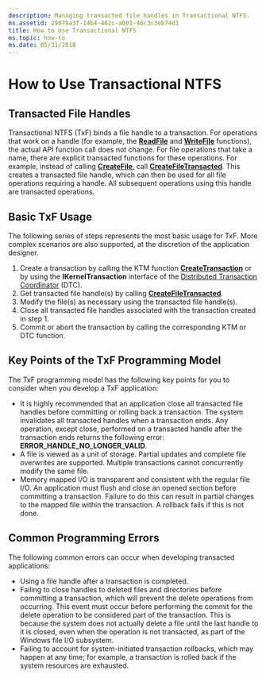 ```yaml
---
description: Managing transacted file handles in Transactional NTFS.
ms.assetid: 29879a3f-14b4-462c-a001-46c3c3eb74d1
title: How to Use Transactional NTFS
ms.topic: how-to
ms.date: 05/31/2018
---
```


# How to Use Transactional NTFS

## Transacted File Handles

Transactional NTFS (TxF) binds a file handle to a transaction. For operations that work on a handle (for example, the [**ReadFile**](/windows/desktop/api/FileAPI/nf-fileapi-readfile) and [**WriteFile**](/windows/desktop/api/FileAPI/nf-fileapi-writefile) functions), the actual API function call does not change. For file operations that take a name, there are explicit transacted functions for these operations. For example, instead of calling [**CreateFile**](/windows/desktop/api/FileAPI/nf-fileapi-createfilea), call [**CreateFileTransacted**](/windows/desktop/api/WinBase/nf-winbase-createfiletransacteda). This creates a transacted file handle, which can then be used for all file operations requiring a handle. All subsequent operations using this handle are transacted operations.

## Basic TxF Usage

The following series of steps represents the most basic usage for TxF. More complex scenarios are also supported, at the discretion of the application designer.

1.  Create a transaction by calling the KTM function [**CreateTransaction**](/windows/desktop/api/ktmw32/nf-ktmw32-createtransaction) or by using the **IKernelTransaction** interface of the [Distributed Transaction Coordinator](/previous-versions/windows/desktop/mscs/distributed-transaction-coordinator) (DTC).
2.  Get transacted file handle(s) by calling [**CreateFileTransacted**](/windows/desktop/api/WinBase/nf-winbase-createfiletransacteda).
3.  Modify the file(s) as necessary using the transacted file handle(s).
4.  Close all transacted file handles associated with the transaction created in step 1.
5.  Commit or abort the transaction by calling the corresponding KTM or DTC function.

## Key Points of the TxF Programming Model

The TxF programming model has the following key points for you to consider when you develop a TxF application:

-   It is highly recommended that an application close all transacted file handles before committing or rolling back a transaction. The system invalidates all transacted handles when a transaction ends. Any operation, except close, performed on a transacted handle after the transaction ends returns the following error: **ERROR\_HANDLE\_NO\_LONGER\_VALID**.
-   A file is viewed as a unit of storage. Partial updates and complete file overwrites are supported. Multiple transactions cannot concurrently modify the same file.
-   Memory mapped I/O is transparent and consistent with the regular file I/O. An application must flush and close an opened section before committing a transaction. Failure to do this can result in partial changes to the mapped file within the transaction. A rollback fails if this is not done.

## Common Programming Errors

The following common errors can occur when developing transacted applications:

-   Using a file handle after a transaction is completed.
-   Failing to close handles to deleted files and directories before committing a transaction, which will prevent the delete operations from occurring. This event must occur before performing the commit for the delete operation to be considered part of the transaction. This is because the system does not actually delete a file until the last handle to it is closed, even when the operation is not transacted, as part of the Windows file I/O subsystem.
-   Failing to account for system-initiated transaction rollbacks, which may happen at any time; for example, a transaction is rolled back if the system resources are exhausted.

 

 
